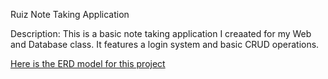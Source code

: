 Ruiz Note Taking Application

Description: This is a basic note taking application I creaated for my Web and Database class. It features a login system
and basic CRUD operations.

[Here is the ERD model for this project](/public/images/ERD_Model.png "ERD Model")
